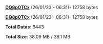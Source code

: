 [**DQ8p0TCx**](/data/DQ8p0TCx.txt) (26/01/23 - 06:31)- 12758 bytes

[**DQ8p0TCx**](/data/DQ8p0TCx.txt) (26/01/23 - 06:31)- 12758 bytes

**Total Datas**: 6443

**Total Size**: 38.09 MB / 38.1 MB